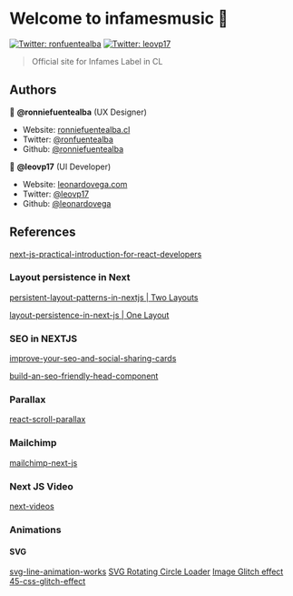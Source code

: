 # Welcome to infamesmusic 👋
[![Twitter: ronfuentealba](https://img.shields.io/twitter/follow/ronfuentealba.svg?style=social)](https://twitter.com/ronfuentealba)
[![Twitter: leovp17](https://img.shields.io/twitter/follow/leovp17.svg?style=social)](https://twitter.com/leovp17)

> Official site for Infames Label in CL

## Authors

👤 **@ronniefuentealba** (UX Designer)

* Website: [ronniefuentealba.cl](http://ronniefuentealba.cl/)
* Twitter: [@ronfuentealba ](https://twitter.com/ronfuentealba)
* Github: [@ronniefuentealba](https://github.com/ronniefuentealba)

👤 **@leovp17** (UI Developer)

* Website: [leonardovega.com](https://leonardovega.com)
* Twitter: [@leovp17](https://twitter.com/leovp17)
* Github: [@leonardovega](https://github.com/leonardovega)

## References
[next-js-practical-introduction-for-react-developers](https://auth0.com/blog/next-js-practical-introduction-for-react-developers-part-1/)

### Layout persistence in Next

[persistent-layout-patterns-in-nextjs | Two Layouts](https://adamwathan.me/2019/10/17/persistent-layout-patterns-in-nextjs/)

[layout-persistence-in-next-js | One Layout](https://dev.to/ozanbolel/layout-persistence-in-next-js-107g)

### SEO in NEXTJS
[improve-your-seo-and-social-sharing-cards](https://www.netlify.com/blog/2020/05/08/improve-your-seo-and-social-sharing-cards-with-next.js/)

[build-an-seo-friendly-head-component](https://www.creativebloq.com/how-to/build-an-seo-friendly-head-component-for-nextjsreact)

### Parallax
[react-scroll-parallax](https://github.com/jscottsmith/react-scroll-parallax)

### Mailchimp
[mailchimp-next-js](https://leerob.io/blog/mailchimp-next-js)

### Next JS Video
[next-videos](https://github.com/jeremybarbet/next-videos)

### Animations
#### SVG
[svg-line-animation-works](https://css-tricks.com/svg-line-animation-works/)
[SVG Rotating Circle Loader](https://codepen.io/madebygus/pen/EjBvXR/)
[Image Glitch effect](http://lab.iamrohit.in/demos/?t=%20%20Image%20glitch%20%20%20&d=%20Glitch%20effect%20for%20image%20%20%20%20&u=https://codepen.io/ZloDeeV/pen/avwyme)
[45-css-glitch-effect](https://csspoint101.com/45-css-glitch-effect/)